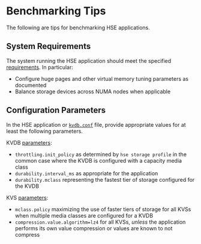 # Benchmarking Tips

The following are tips for benchmarking HSE applications.


## System Requirements

The system running the HSE application should meet the specified
[requirements](../gs/sysreqs.md).  In particular:

* Configure huge pages and other virtual memory tuning parameters as documented
* Balance storage devices across NUMA nodes when applicable


## Configuration Parameters

In the HSE application or [`kvdb.conf`](../gs/params.md#kvdbconf-json-file)
file, provide appropriate values for at least the
following parameters.

KVDB [parameters](../gs/params.md#kvdb-parameters):

* `throttling.init_policy` as determined by `hse storage profile`
in the common case where the KVDB is configured with a capacity media class
* `durability.interval_ms` as appropriate for the application
* `durability.mclass` representing the fastest tier of storage configured
for the KVDB

KVS [parameters](../gs/params.md#kvs-parameters):

* `mclass.policy` maximizing the use of faster tiers of storage for all
KVSs when multiple media classes are configured for a KVDB
* `compression.value.algorithm=lz4` for all KVSs, *unless* the application
performs its own value compression or values are known to not compress
